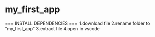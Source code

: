# my_first_app
=== INSTALL DEPENDENCIES ===
1.download file
2.rename folder to "my_first_app"
3.extract file
4.open in vscode 
